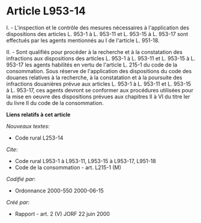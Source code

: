 # Article L953-14

I. - L'inspection et le contrôle des mesures nécessaires à l'application des dispositions des articles L. 953-1 à L. 953-11
et L. 953-15 à L. 953-17 sont effectués par les agents mentionnés au I de l'article L. 951-18.

II. - Sont qualifiés pour procéder à la recherche et à la constatation des infractions aux dispositions des articles L. 953-1
à L. 953-11 et L. 953-15 à L. 953-17 les agents habilités en vertu de l'article L. 215-1 du code de la consommation. Sous
réserve de l'application des dispositions du code des douanes relatives à la recherche, à la constatation et à la poursuite
des infractions douanières prévue aux articles L. 953-1 à L. 953-11 et L. 953-15 à L. 953-17, ces agents devront se conformer
aux procédures utilisées pour la mise en oeuvre des dispositions prévues aux chapitres II à VI du titre Ier du livre II du
code de la consommation.

**Liens relatifs à cet article**

_Nouveaux textes_:

  - Code rural L253-14

_Cite_:

  - Code rural L953-1 à L953-11, L953-15 à L953-17, L951-18
  - Code de la consommation - art. L215-1 (M)

_Codifié par_:

  - Ordonnance 2000-550 2000-06-15

_Créé par_:

  - Rapport - art. 2 (V) JORF 22 juin 2000
